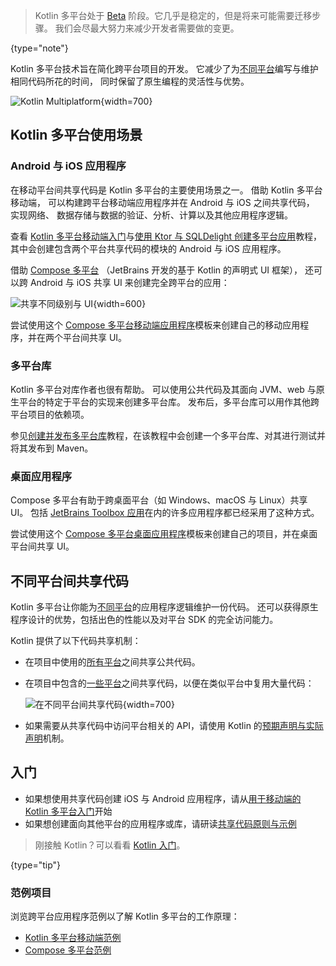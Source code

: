 [//]: # (title: Kotlin 多平台)
[//]: # (description: Kotlin Multiplatform allows creating cross-platform apps for desktop, web, and mobile devices.
Share application logic while keeping native user experience.)

> Kotlin 多平台处于 [Beta](components-stability.md) 阶段。它几乎是稳定的，但是将来可能需要迁移步骤。
> 我们会尽最大努力来减少开发者需要做的变更。
>
{type="note"}

Kotlin 多平台技术旨在简化跨平台项目的开发。 它减少了为<!--
-->[不同平台](#kotlin-多平台使用场景)编写与维护相同代码所花的时间，
同时保留了原生编程的灵活性与优势。 

![Kotlin Multiplatform](kotlin-multiplatform.svg){width=700}

## Kotlin 多平台使用场景

### Android 与 iOS 应用程序

在移动平台间共享代码是 Kotlin 多平台的主要使用场景之一。 借助 Kotlin 多平台移动端，
可以构建跨平台移动端应用程序并在 Android 与 iOS 之间共享代码， 实现网络、
数据存储与数据的验证、分析、计算以及其他应用程序逻辑。

查看 [Kotlin 多平台移动端入门](multiplatform-mobile-getting-started.md)与<!--
-->[使用 Ktor 与 SQLDelight 创建多平台应用](multiplatform-mobile-ktor-sqldelight.md)教程，
其中会创建包含两个平台共享代码的模块的 Android 与 iOS 应用程序。

借助 [Compose 多平台](https://www.jetbrains.com/lp/compose-multiplatform/)
（JetBrains 开发的基于 Kotlin 的声明式 UI 框架），
还可以跨 Android 与 iOS 共享 UI 来创建完全跨平台的应用：

![共享不同级别与 UI](multiplatform-compose.svg){width=600}

尝试使用这个 [Compose 多平台移动端应用程序](https://github.com/JetBrains/compose-multiplatform-ios-android-template/#readme)<!--
-->模板来创建自己的移动应用程序，并在两个平台间共享 UI。

### 多平台库

Kotlin 多平台对库作者也很有帮助。 可以使用公共代码及其面向
JVM、web 与原生平台的特定于平台的实现来创建多平台库。 发布后，多平台库可以用<!--
-->作其他跨平台项目的依赖项。

参见[创建并发布多平台库](multiplatform-library.md)教程，在该教程中会创建<!--
-->一个多平台库、对其进行测试并将其发布到 Maven。

### 桌面应用程序

Compose 多平台有助于跨桌面平台（如 Windows、macOS 与 Linux）共享 UI。 包括
[JetBrains Toolbox 应用](https://blog.jetbrains.com/kotlin/2021/12/compose-multiplatform-toolbox-case-study/)在内的许多应用程序<!--
-->都已经采用了这种方式。

尝试使用这个 [Compose 多平台桌面应用程序](https://github.com/JetBrains/compose-multiplatform-desktop-template#readme)<!--
-->模板来创建自己的项目，并在桌面平台间共享 UI。

## 不同平台间共享代码

Kotlin 多平台让你能为[不同平台](multiplatform-dsl-reference.md#目标)的应用程序逻辑维护一份代码。
还可以获得原生程序设计的优势，包括出色的性能以及对平台 SDK 的完全访问能力。

Kotlin 提供了以下代码共享机制：

* 在项目中使用的[所有平台](multiplatform-share-on-platforms.md#对所有平台共享代码)之间共享公共代码。
* 在项目中包含的[一些平台](multiplatform-share-on-platforms.md#对相似平台共享代码)之间共享代码，以便在类似平台中复用大量代码：

  ![在不同平台间共享代码](kotlin-multiplatform-hierarchical-structure.svg){width=700}

* 如果需要从共享代码中访问平台相关的 API，请使用 Kotlin 的<!--
-->[预期声明与实际声明](multiplatform-connect-to-apis.md)机制。

## 入门

* 如果想使用共享代码创建 iOS 与 Android 应用程序，请从[用于移动端的 Kotlin 多平台入门](multiplatform-mobile-getting-started.md)开始
* 如果想创建面向其他平台的应用程序或库，请研读[共享代码原则与示例](multiplatform-share-on-platforms.md)

> 刚接触 Kotlin？可以看看 [Kotlin 入门](getting-started.md)。
>
{type="tip"}

### 范例项目

浏览跨平台应用程序范例以了解 Kotlin 多平台的工作原理：

* [Kotlin 多平台移动端范例](multiplatform-mobile-samples.md)
* [Compose 多平台范例](https://github.com/JetBrains/compose-multiplatform/blob/master/examples/README.md)

